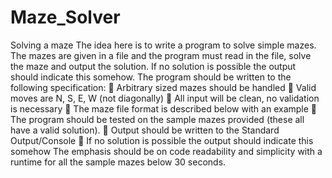 # Maze_Solver
Solving a maze 
The idea here is to write a program to solve simple mazes. The mazes are given in 
a file and the program must read in the file, solve the maze and output the solution. 
If no solution is possible the output should indicate this somehow. 
The program should be written to the following specification:  Arbitrary sized mazes should be handled  Valid moves are N, S, E, W (not diagonally)  All input will be clean, no validation is necessary  The maze file format is described below with an example  The program should be tested on the sample mazes provided (these all have a 
valid solution).  Output should be written to the Standard Output/Console  If no solution is possible the output should indicate this somehow 
The emphasis should be on code readability and simplicity with a runtime for all the 
sample mazes below 30 seconds.
